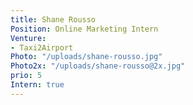 ```yaml
---
title: Shane Rousso
Position: Online Marketing Intern
Venture:
- Taxi2Airport
Photo: "/uploads/shane-rousso.jpg"
Photo2x: "/uploads/shane-rousso@2x.jpg"
prio: 5
Intern: true
---
```


